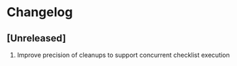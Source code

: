 # Changelog

## [Unreleased]

1. Improve precision of cleanups to support concurrent checklist execution
